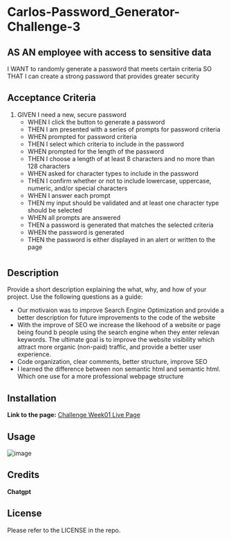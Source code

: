 # Carlos-Password_Generator-Challenge-3
## AS AN employee with access to sensitive data
I WANT to randomly generate a password that meets certain criteria
SO THAT I can create a strong password that provides greater security

## Acceptance Criteria

1. GIVEN I need a new, secure password
   - WHEN I click the button to generate a password
   - THEN I am presented with a series of prompts for password criteria
   - WHEN prompted for password criteria
   - THEN I select which criteria to include in the password
   - WHEN prompted for the length of the password
   - THEN I choose a length of at least 8 characters and no more than 128 characters
   - WHEN asked for character types to include in the password
   - THEN I confirm whether or not to include lowercase, uppercase, numeric, and/or special characters
   - WHEN I answer each prompt
   - THEN my input should be validated and at least one character type should be selected
   - WHEN all prompts are answered
   - THEN a password is generated that matches the selected criteria
   - WHEN the password is generated
   - THEN the password is either displayed in an alert or written to the page

# <HOriseon Marketing Solution web page update>

## Description

Provide a short description explaining the what, why, and how of your project. Use the following questions as a guide:

- Our motivaion was to  improve Search Engine Optimization and provide a better description for future improvements to the code of the website
- With the improve of SEO we increase the likehood of a website or page being found b people using the search engine when they enter relevan keywords. The ultimate goal is to improve the website 
  visibility which attract more organic (non-paid) traffic, and provide a better user experience.
- Code organization, clear comments, better structure, improve SEO
- I learned the difference between non semantic html and semantic html. Which one use for a more professional webpage structure

## Installation
**Link to the page:** [Challenge Week01 Live Page](https://carlosamorales.github.io/Challenges/)


## Usage


![image](https://github.com/carlosamorales/Challenges/assets/7796766/17f68c93-2abf-4f85-8977-e69f787a748b)


## Credits

**Chatgpt**

## License
Please refer to the LICENSE in the repo.
